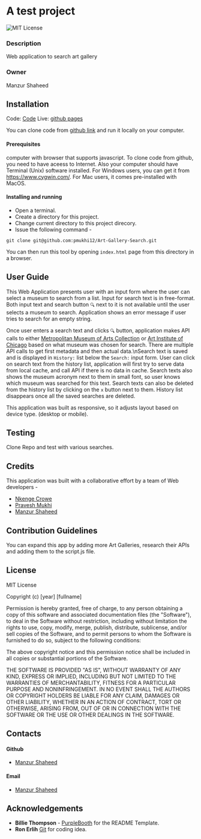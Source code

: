 
# A test project
![MIT License](https://img.shields.io/badge/License-MIT-blue.svg)
### Description
Web application to search art gallery
### Owner
Manzur Shaheed
## Installation
Code: [Code](https://github.com/pmukhi12/Art-Gallery-Search) 
Live: [github pages](https://pmukhi12.github.io/Art-Gallery-Search/) 

You can clone code from [github link](https://github.com/pmukhi12/Art-Gallery-Search) and run it locally on your computer. 
#### Prerequisites 
computer with browser that supports javascript. To clone code from github, you need to have aceess to Internet. Also your computer should have Terminal (Unix) software installed. For Windows users, you can get it from https://www.cygwin.com/. For Mac users, it comes pre-installed with MacOS. 
#### Installing and running 
- Open a terminal.
- Create a directory for this project.
- Change current directory to this project direcory.
- Issue the following command -
```
git clone git@github.com:pmukhi12/Art-Gallery-Search.git
```
You can then run this tool by opening ```index.html``` page from this directory in a browser.
## User Guide
This Web Application presents user with an input form where the user can select a museum to search from a list. Input for search text is in free-format. Both input text and search button ``` 🔍 ``` next to it is not available until the user selects a museum to search. Application shows an error message if user tries to search for an empty string.

Once user enters a search text and clicks ``` 🔍 ``` button, application makes API calls to either [Metropolitan Museum of Arts Collection](https://metmuseum.github.io/) or [Art Institute of Chicago](https://api.artic.edu/docs/) based on what museum was chosen for search. There are multiple API calls to get first metadata and then actual data.\nSearch text is saved and is displayed in ```History:``` list below the ```Search:``` input form. User can click on search text from the history list, application will first try to serve data from local cache, and call API if there is no data in cache. Search texts also shows the museum acronym next to them in small font, so user knows which museum was searched for this text. Search texts can also be deleted from the history list by clicking on the ```x``` button next to them. History list disappears once all the saved searches are deleted.

This application was built as responsive, so it adjusts layout based on device type. (desktop or mobile).
## Testing
Clone Repo and test with various searches.
## Credits
This application was built with a collaborative effort by a team of Web developers -
- [Nkenge Crowe](https://github.com/BluNite/)
- [Pravesh Mukhi](https://github.com/pmukhi12/)
- [Manzur Shaheed](https://github.com/manzur-shaheed/)
## Contribution Guidelines
You can expand this app by adding more Art Galleries, research their APIs and adding them to the script.js file.
## License
MIT License

Copyright (c) [year] [fullname]

Permission is hereby granted, free of charge, to any person obtaining a copy of this software and associated documentation files (the "Software"), to deal in the Software without restriction, including without limitation the rights to use, copy, modify, merge, publish, distribute, sublicense, and/or sell copies of the Software, and to permit persons to whom the Software is furnished to do so, subject to the following conditions:

The above copyright notice and this permission notice shall be included in all copies or substantial portions of the Software.

THE SOFTWARE IS PROVIDED "AS IS", WITHOUT WARRANTY OF ANY KIND, EXPRESS OR IMPLIED, INCLUDING BUT NOT LIMITED TO THE WARRANTIES OF MERCHANTABILITY, FITNESS FOR A PARTICULAR PURPOSE AND NONINFRINGEMENT. IN NO EVENT SHALL THE AUTHORS OR COPYRIGHT HOLDERS BE LIABLE FOR ANY CLAIM, DAMAGES OR OTHER LIABILITY, WHETHER IN AN ACTION OF CONTRACT, TORT OR OTHERWISE, ARISING FROM, OUT OF OR IN CONNECTION WITH THE SOFTWARE OR THE USE OR OTHER DEALINGS IN THE SOFTWARE.
## Contacts
#### Github
- [Manzur Shaheed](https://github.com/manzur-shaheed/)
#### Email
- [Manzur Shaheed](mailto:shaheed_manzur@yahoo.com)
## Acknowledgements
* **Billie Thompson** - [PurpleBooth](https://github.com/PurpleBooth) for the README Template.
* **Ron Erlih** [Git](https://github.com/ronerlih) for coding idea.
